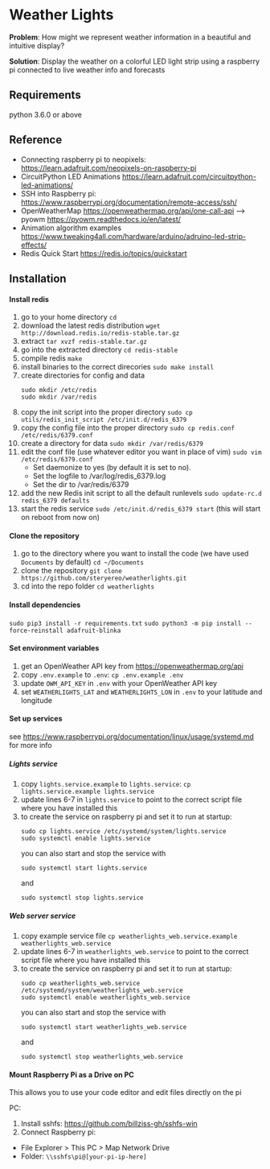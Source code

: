 # Weather Lights

**Problem**: How might we represent weather information in a beautiful and intuitive display?

**Solution**: Display the weather on a colorful LED light strip using a raspberry pi connected to live weather info and forecasts

## Requirements
python 3.6.0 or above

## Reference
- Connecting raspberry pi to neopixels: https://learn.adafruit.com/neopixels-on-raspberry-pi
- CircuitPython LED Animations https://learn.adafruit.com/circuitpython-led-animations/
- SSH into Raspberry pi: https://www.raspberrypi.org/documentation/remote-access/ssh/
- OpenWeatherMap https://openweathermap.org/api/one-call-api --> pyowm https://pyowm.readthedocs.io/en/latest/
- Animation algorithm examples https://www.tweaking4all.com/hardware/arduino/adruino-led-strip-effects/
- Redis Quick Start https://redis.io/topics/quickstart

## Installation
#### Install redis
1. go to your home directory `cd`
1. download the latest redis distribution `wget http://download.redis.io/redis-stable.tar.gz`
1. extract `tar xvzf redis-stable.tar.gz`
1. go into the extracted directory `cd redis-stable`
1. compile redis `make`
1. install binaries to the correct direcories `sudo make install`
1. create directories for config and data
    ```
    sudo mkdir /etc/redis
    sudo mkdir /var/redis
    ```
1. copy the init script into the proper directory `sudo cp utils/redis_init_script /etc/init.d/redis_6379`
1. copy the config file into the proper directory `sudo cp redis.conf /etc/redis/6379.conf`
1. create a directory for data `sudo mkdir /var/redis/6379`
1. edit the conf file (use whatever editor you want in place of vim) `sudo vim /etc/redis/6379.conf`
    * Set daemonize to yes (by default it is set to no).
    * Set the logfile to /var/log/redis_6379.log
    * Set the dir to /var/redis/6379
1. add the new Redis init script to all the default runlevels `sudo update-rc.d redis_6379 defaults`
1. start the redis service `sudo /etc/init.d/redis_6379 start` (this will start on reboot from now on)

#### Clone the repository
1. go to the directory where you want to install the code (we have used `Documents` by default) `cd ~/Documents`
1. clone the repository `git clone https://github.com/steryereo/weatherlights.git`
1. cd into the repo folder `cd weatherlights`

#### Install dependencies
`sudo pip3 install -r requirements.txt`
`sudo python3 -m pip install --force-reinstall adafruit-blinka`

#### Set environment variables
1. get an OpenWeather API key from https://openweathermap.org/api
2. copy `.env.example` to `.env`: `cp .env.example .env`
3. update `OWM_API_KEY` in `.env` with your OpenWeather API key
4. set `WEATHERLIGHTS_LAT` and `WEATHERLIGHTS_LON` in `.env` to your latitude and longitude

#### Set up services
see https://www.raspberrypi.org/documentation/linux/usage/systemd.md for more info

##### Lights service
1. copy `lights.service.example` to `lights.service`: `cp lights.service.example lights.service`
2. update lines 6-7 in `lights.service` to point to the correct script file where you have installed this
3. to create the service on raspberry pi and set it to run at startup:
    ```
    sudo cp lights.service /etc/systemd/system/lights.service
    sudo systemctl enable lights.service
    ```
    you can also start and stop the service with
    ```
    sudo systemctl start lights.service
    ```
    and
    ```
    sudo systemctl stop lights.service
    ```
##### Web server service
1. copy example service file `cp weatherlights_web.service.example weatherlights_web.service`
2. update lines 6-7 in `weatherlights_web.service` to point to the correct script file where you have installed this
3. to create the service on raspberry pi and set it to run at startup:
    ```
    sudo cp weatherlights_web.service /etc/systemd/system/weatherlights_web.service
    sudo systemctl enable weatherlights_web.service
    ```
    you can also start and stop the service with
    ```
    sudo systemctl start weatherlights_web.service
    ```
    and
    ```
    sudo systemctl stop weatherlights_web.service
    ```

#### Mount Raspberry Pi as a Drive on PC
This allows you to use your code editor and edit files directly on the pi

PC:
1. Install sshfs:  https://github.com/billziss-gh/sshfs-win
2. Connect Raspberry pi:
- File Explorer > This PC > Map Network Drive
- Folder:     `\\sshfs\pi@[your-pi-ip-here]`
